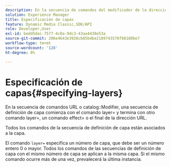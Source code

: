 ```yaml
---
description: En la secuencia de comandos del modificador de la dirección URL o del catálogo, una secuencia de definición de capa comienza con el comando layer= y termina con otro comando layer=, un comando effect= o el final de la dirección URL.
solution: Experience Manager
title: Especificación de capas
feature: Dynamic Media Classic,SDK/API
role: Developer,User
exl-id: bedd5dac-7577-4c8a-9dc3-43aa4438e53a
source-git-commit: 206e4643e3926cb85b4be2189743578f88180be7
workflow-type: tm+mt
source-wordcount: '128'
ht-degree: 0%

---
```


# Especificación de capas{#specifying-layers}

En la secuencia de comandos URL o catalog::Modifier, una secuencia de definición de capa comienza con el comando layer= y termina con otro comando layer=, un comando effect= o el final de la dirección URL.

Todos los comandos de la secuencia de definición de capa están asociados a la capa.

El comando `layer=` especifica un número de capa, que debe ser un número entero 0 o mayor. Todos los comandos de las secuencias de definición de capa con el mismo número de capa se aplican a la misma capa. Si el mismo comando ocurre más de una vez, prevalecerá la última instancia.
